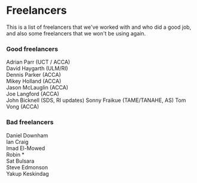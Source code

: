 # Freelancers
This is a list of freelancers that we've worked with and who did a good job, and also some freelancers that we won't be using again.

### Good freelancers
Adrian Parr (UCT / ACCA)  
David Haygarth (ULM/RI)  
Dennis Parker (ACCA)  
Mikey Holland (ACCA)  
Jason McLauglin (ACCA)  
Joe Langford (ACCA)  
John Bicknell (SDS, RI updates)
Sonny Fraikue (TAME/TANAHE, AS)
Tom Vong (ACCA)  

### Bad freelancers
Daniel Downham  
Ian Craig  
Imad El-Mowed  
Robin *  
Sat Bulsara  
Steve Edmonson  
Yakup Keskindag  


